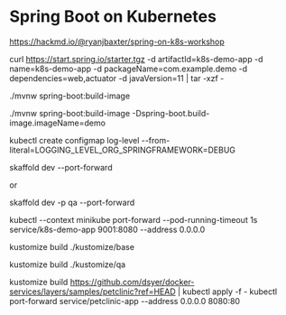 # Spring Boot on Kubernetes

https://hackmd.io/@ryanjbaxter/spring-on-k8s-workshop

curl https://start.spring.io/starter.tgz -d artifactId=k8s-demo-app -d name=k8s-demo-app -d packageName=com.example.demo -d dependencies=web,actuator -d javaVersion=11 | tar -xzf -

 ./mvnw spring-boot:build-image

 ./mvnw spring-boot:build-image -Dspring-boot.build-image.imageName=demo

 kubectl create configmap log-level --from-literal=LOGGING_LEVEL_ORG_SPRINGFRAMEWORK=DEBUG

skaffold dev --port-forward

or

skaffold dev -p qa --port-forward

kubectl --context minikube port-forward --pod-running-timeout 1s service/k8s-demo-app 9001:8080 --address 0.0.0.0


kustomize build ./kustomize/base

kustomize build ./kustomize/qa

kustomize build https://github.com/dsyer/docker-services/layers/samples/petclinic?ref=HEAD | kubectl apply -f -
kubectl port-forward service/petclinic-app --address 0.0.0.0 8080:80
